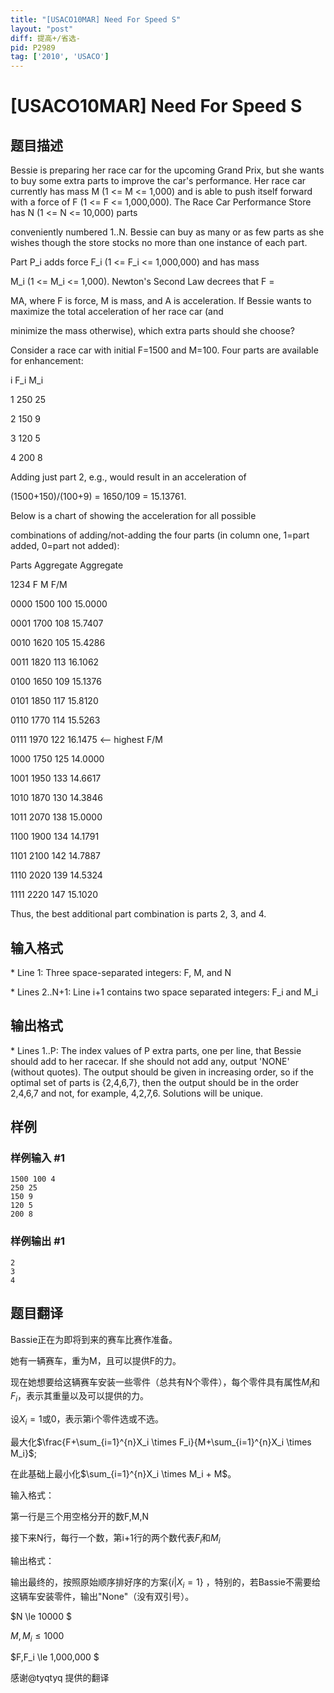 ```yaml
---
title: "[USACO10MAR] Need For Speed S"
layout: "post"
diff: 提高+/省选-
pid: P2989
tag: ['2010', 'USACO']
---
```

# [USACO10MAR] Need For Speed S
## 题目描述

Bessie is preparing her race car for the upcoming Grand Prix, but she wants to buy some extra parts to improve the car's performance. Her race car currently has mass M (1 <= M <= 1,000) and is able to push itself forward with a force of F (1 <= F <= 1,000,000). The Race Car Performance Store has N (1 <= N <= 10,000) parts

conveniently numbered 1..N. Bessie can buy as many or as few parts as she wishes though the store stocks no more than one instance of each part.

Part P\_i adds force F\_i (1 <= F\_i <= 1,000,000) and has mass

M\_i (1 <= M\_i <= 1,000). Newton's Second Law decrees that F =

MA, where F is force, M is mass, and A is acceleration. If Bessie wants to maximize the total acceleration of her race car (and

minimize the mass otherwise), which extra parts should she choose?

Consider a race car with initial F=1500 and M=100. Four parts are available for enhancement:

i  F\_i  M\_i

1  250   25

2  150    9

3  120    5

4  200    8

Adding just part 2, e.g., would result in an acceleration of

(1500+150)/(100+9) = 1650/109 = 15.13761. 

Below is a chart of showing the acceleration for all possible 

combinations of adding/not-adding the four parts (in column one, 1=part added, 0=part not added): 

Parts   Aggregate   Aggregate

1234        F           M       F/M

0000      1500         100    15.0000

0001      1700         108    15.7407

0010      1620         105    15.4286

0011      1820         113    16.1062

0100      1650         109    15.1376

0101      1850         117    15.8120

0110      1770         114    15.5263

0111      1970         122    16.1475 <-- highest F/M 

1000      1750         125    14.0000

1001      1950         133    14.6617

1010      1870         130    14.3846

1011      2070         138    15.0000

1100      1900         134    14.1791

1101      2100         142    14.7887

1110      2020         139    14.5324

1111      2220         147    15.1020

Thus, the best additional part combination is parts 2, 3, and 4.

## 输入格式

\* Line 1: Three space-separated integers: F, M, and N

\* Lines 2..N+1: Line i+1 contains two space separated integers: F\_i and M\_i

## 输出格式

\* Lines 1..P: The index values of P extra parts, one per line, that Bessie should add to her racecar. If she should not add any, output 'NONE' (without quotes). The output should be given in increasing order, so if the optimal set of parts is {2,4,6,7}, then the output should be in the order 2,4,6,7 and not, for example, 4,2,7,6. Solutions will be unique.

## 样例

### 样例输入 #1
```
1500 100 4 
250 25 
150 9 
120 5 
200 8 

```
### 样例输出 #1
```
2 
3 
4 

```
## 题目翻译

Bassie正在为即将到来的赛车比赛作准备。

她有一辆赛车，重为M，且可以提供F的力。

现在她想要给这辆赛车安装一些零件（总共有N个零件），每个零件具有属性$M_i$和$F_i$，表示其重量以及可以提供的力。

设$X_i = 1\text{或}0$，表示第i个零件选或不选。

最大化$\frac{F+\sum_{i=1}^{n}X_i \times F_i}{M+\sum_{i=1}^{n}X_i \times M_i}$;

在此基础上最小化$\sum_{i=1}^{n}X_i \times M_i + M$。

输入格式：

第一行是三个用空格分开的数F,M,N

接下来N行，每行一个数，第i+1行的两个数代表$F_i$和$M_i$

输出格式：

输出最终的，按照原始顺序排好序的方案$\{i | X_i = 1\}$ ，特别的，若Bassie不需要给这辆车安装零件，输出"None"（没有双引号）。

$N \le 10000 $

$M,M_i\le1000$

$F,F_i \le 1,000,000 $


感谢@tyqtyq 提供的翻译
